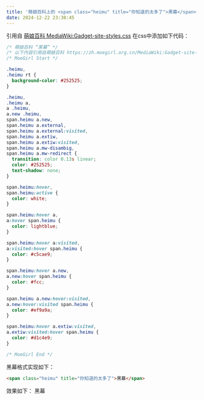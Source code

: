 ```yaml
---
title: '萌娘百科上的 <span class="heimu" title="你知道的太多了">黑幕</span> 实现'
date: 2024-12-22 23:38:45
---
```


引用自 [萌娘百科 MediaWiki:Gadget-site-styles.css](https://zh.moegirl.org.cn/MediaWiki:Gadget-site-styles.css)
在css中添加如下代码：
```css
/* 萌娘百科 “黑幕” */
/* 以下内容引用自萌娘百科 https://zh.moegirl.org.cn/MediaWiki:Gadget-site-styles.css，感谢！ */
/* MoeGirl Start */

.heimu,
.heimu rt {
  background-color: #252525;
}

.heimu,
.heimu a,
a .heimu,
a.new .heimu,
span.heimu a.new,
span.heimu a.external,
span.heimu a.external:visited,
span.heimu a.extiw,
span.heimu a.extiw:visited,
span.heimu a.mw-disambig,
span.heimu a.mw-redirect {
  transition: color 0.13s linear;
  color: #252525;
  text-shadow: none;
}

span.heimu:hover,
span.heimu:active {
  color: white;
}

span.heimu:hover a,
a:hover span.heimu {
  color: lightblue;
}

span.heimu:hover a:visited,
a:visited:hover span.heimu {
  color: #c5cae9;
}

span.heimu:hover a.new,
a.new:hover span.heimu {
  color: #fcc;
}

span.heimu a.new:hover:visited,
a.new:hover:visited span.heimu {
  color: #ef9a9a;
}

span.heimu:hover a.extiw:visited,
a.extiw:visited:hover span.heimu {
  color: #d1c4e9;
}

/* MoeGirl End */
```

黑幕格式实现如下：
```html
<span class="heimu" title="你知道的太多了">黑幕</span>
```

效果如下：
<span class="heimu" title="你知道的太多了">黑幕</span>

